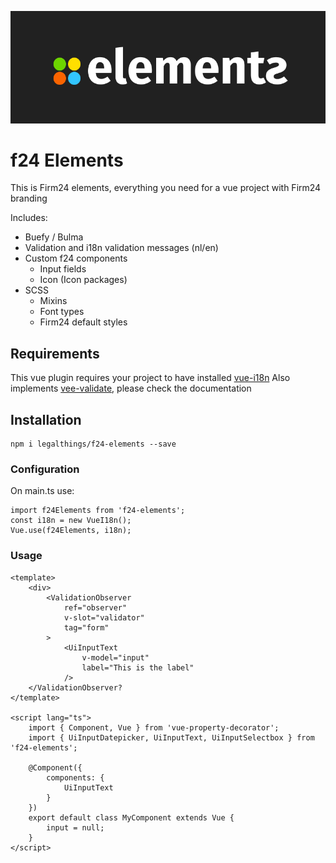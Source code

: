 ![elements](./docs/elements.png?raw=true)

# f24 Elements

This is Firm24 elements, everything you need for a vue project with Firm24 branding

Includes:
    
* Buefy / Bulma
* Validation and i18n validation messages (nl/en)
* Custom f24 components
    * Input fields
    * Icon (Icon packages)
* SCSS
    * Mixins
    * Font types
    * Firm24 default styles

## Requirements
This vue plugin requires your project to have installed [vue-i18n](https://github.com/kazupon/vue-i18n)
Also implements [vee-validate](https://github.com/logaretm/vee-validate), please check the documentation

## Installation
```
npm i legalthings/f24-elements --save
```

### Configuration

On main.ts use:

```
import f24Elements from 'f24-elements';
const i18n = new VueI18n();
Vue.use(f24Elements, i18n);
```

### Usage
``` vue
<template>
    <div>
        <ValidationObserver
            ref="observer"
            v-slot="validator"
            tag="form"
        >
            <UiInputText
                v-model="input"
                label="This is the label"
            />
    </ValidationObserver?
</template>

<script lang="ts">
    import { Component, Vue } from 'vue-property-decorator';
    import { UiInputDatepicker, UiInputText, UiInputSelectbox } from 'f24-elements';

    @Component({
        components: {
            UiInputText
        }
    })
    export default class MyComponent extends Vue {
        input = null;
    }
</script>

```
